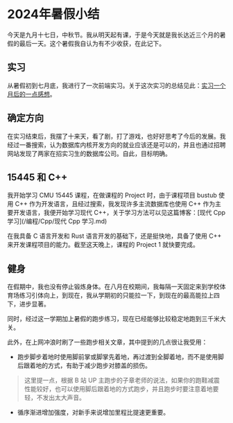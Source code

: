 # 2024年暑假小结

今天是九月十七日，中秋节。我从明天起有课，于是今天就是我长达近三个月的暑假的最后一天。这个暑假我自认为有不少收获，在此记下。

## 实习

从暑假初到七月底，我进行了一次前端实习。关于这次实习的总结见此：[实习一个月后的一点感想](实习一个月后的一点感想.md)。

## 确定方向

在实习结束后，我摆了十来天，看了剧，打了游戏，也好好思考了今后的发展。我经过一番搜索，认为数据库内核开发方向的就业应该还是可以的，并且也通过招聘网站发现了两家在招实习生的数据库公司。自此，目标明确。

## 15445 和 C++

我开始学习 CMU 15445 课程，在做课程的 Project 时，由于课程项目 bustub 使用 C++ 作为开发语言，且经过搜索，我发现许多主流数据库也使用 C++ 作为主要开发语言，我便开始学习现代 C++，关于学习方法可以见这篇博客：[现代 Cpp 学习](/编程/Cpp/现代 Cpp 学习.md)

在我具备 C 语言开发和 Rust 语言开发的基础下，还是挺快地，具备了使用 C++ 来开发课程项目的能力。截至这天晚上，课程的 Project 1 就快要完成。

## 健身

在假期中，我也没有停止锻炼身体。在八月在校期间，我每隔一天固定来到学校体育场练习引体向上，到现在，我从学期初的只能拉一下，到现在的最高能拉上四下，进步显著。

同时，经过这一学期加上暑假的跑步练习，现在已经能够比较稳定地跑到三千米大关。

此外，在上网冲浪时刷了一些跑步相关文章，其中提到的几点很让我受用：

- 跑步脚步着地时使用脚前掌或脚掌先着地，再过渡到全脚着地，而不是使用脚后跟着地的方式，有助于减少跑步对膝盖的损伤。
> 这里提一点，根据 B 站 UP 主跑步的子章老师的说法，如果你的跑鞋减震性能较好，也可以使用脚后跟着地的方式跑步，并且跑步时要注意着地要轻，不发出太大声音。
- 循序渐进增加强度，对新手来说增加里程比提速更重要。
